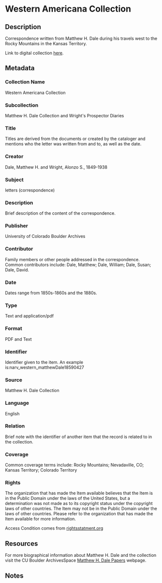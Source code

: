 # Western Americana Collection
## Description
Correspondence written from Matthew H. Dale during his travels west to the Rocky Mountains in the Kansas Territory.

Link to digital collection [here](https://doi.org/10.25810/v1j5-n037).
## Metadata
### Collection Name
Western Americana Collection
### Subcollection
Matthew H. Dale Collection and Wright's Prospector Diaries
### Title
Titles are derived from the documents or created by the cataloger and mentions who the letter was written from and to, as well as the date.
### Creator
Dale, Matthew H. and Wright, Alonzo S., 1849-1938
### Subject
letters (correspondence)
### Description
Brief description of the content of the correspondence.
### Publisher
University of Colorado Boulder Archives
### Contributor
Family members or other people addressed in the correspondence. Common contributors include: Dale, Matthew; Dale, William; Dale, Susan; Dale, David.
### Date
Dates range from 1850s-1860s and the 1880s.
### Type
Text and application/pdf
### Format
PDF and Text
### Identifier
Identifier given to the item. An example is:narv_western_matthewDale18590427
### Source
Matthew H. Dale Collection
### Language
English
### Relation
Brief note with the identifier of another item that the record is related to in the collection.
### Coverage
Common coverage terms include: Rocky Mountains; Nevadaville, CO; Kansas Territory; Colorado Territory
### Rights
The organization that has made the Item available believes that the Item is in the Public Domain under the laws of the United States, but a determination was not made as to its copyright status under the copyright laws of other countries. The Item may not be in the Public Domain under the laws of other countries. Please refer to the organization that has made the Item available for more information. 

Access Condition comes from [rightsstatment.org](http://rightsstatements.org/vocab/NoC-US/1.0/)
## Resources
For more biographical information about Matthew H. Dale and the collection visit the CU Boulder ArchivesSpace [Matthew H. Dale Papers](https://archives.colorado.edu/repositories/2/resources/396) webpage.
## Notes
